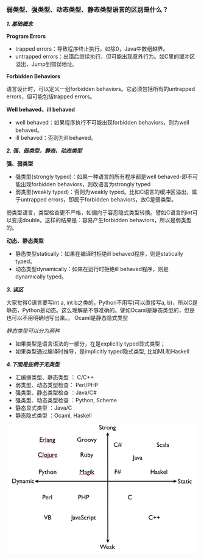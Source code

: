 ### 弱类型、强类型、动态类型、静态类型语言的区别是什么？

***1. 基础概念***

**Program Errors**

* trapped errors：导致程序终止执行。如除0，Java中数组越界。
* untrapped errors：出错后继续执行，但可能出现意外行为。如C里的缓冲区溢出，Jump到错误地址。

**Forbidden Behaviors**

语言设计时，可以定义一组forbidden behaviors。它必须包括所有的untrapped errors，但可能包括trapped errors。

**Well behaved、ill behaved**

* well behaved：如果程序执行不可能出现forbidden behaviors，则为well behaved。
* ill behaved：否则为ill behaved。

***2. 强、弱类型，静态、动态类型***

**强、弱类型**

* 强类型(strongly typed)：如果一种语言的所有程序都是well behaved-即不可能出现forbidden behaviors，则改语言为strongly typed
* 弱类型(weakly typed)：否则为weakly typed。比如C语言的缓冲区溢出，属于untrapped errors，即属于forbidden behaviors，故C是弱类型。

弱类型语言，类型检查更不严格，如偏向于容忍隐式类型转换。譬如C语言的int可以变成double。这样的结果是：容易产生forbidden behaviors，所以是弱类型的。

**动态、静态类型**

* 静态类型statically：如果在编译时拒绝ill behaved程序，则是statically typed。
* 动态类型dynamically：如果在运行时拒绝ill behaved程序，则是dynamically typed。

***3. 误区***

大家觉得C语言要写int a, int b之类的，Python不用写(可以直接写a, b)，所以C是静态，Python是动态。这么理解是不够准确的。譬如Ocaml是静态类型的，但是也可以不用明确地写出来。。 Ocaml是静态隐式类型

*静态类型可以分为两种*

* 如果类型是语言语法的一部分，在是explicitly typed显式类型；
* 如果类型通过编译时推导，是implicitly typed隐式类型, 比如ML和Haskell

***4.下面是些例子无类型***

* 汇编弱类型、静态类型 ： C/C++
* 弱类型、动态类型检查： Perl/PHP
* 强类型、静态类型检查 ：Java/C#
* 强类型、动态类型检查 ：Python, Scheme
* 静态显式类型 ：Java/C
* 静态隐式类型 ：Ocaml, Haskell

![img_1.png](images/img_1.png)
